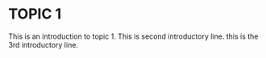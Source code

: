 # TOPIC 1

This is an introduction to topic 1.
This is second introductory line.
this is the 3rd introductory line.
